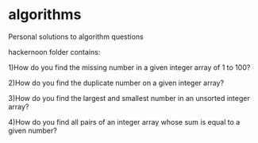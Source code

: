# algorithms
Personal solutions to algorithm questions

hackernoon folder contains:

1)How do you find the missing number in a given integer array of 1 to 100?
																	
2)How do you find the duplicate number on a given integer array? 

3)How do you find the largest and smallest number in an unsorted integer array?

4)How do you find all pairs of an integer array whose sum is equal to a given number?
